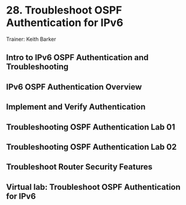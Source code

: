 # 28. Troubleshoot OSPF Authentication for IPv6

Trainer: Keith Barker


## Intro to IPv6 OSPF Authentication and Troubleshooting




## IPv6 OSPF Authentication Overview




## Implement and Verify Authentication




## Troubleshooting OSPF Authentication Lab 01




## Troubleshooting OSPF Authentication Lab 02




## Troubleshoot Router Security Features




## Virtual lab: Troubleshoot OSPF Authentication for IPv6



